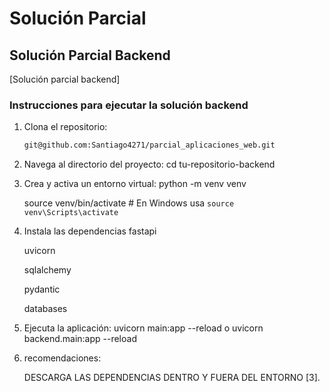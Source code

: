 # Solución Parcial

## Solución Parcial Backend

[Solución parcial backend]

### Instrucciones para ejecutar la solución backend

1. Clona el repositorio:
   ```sh
   git@github.com:Santiago4271/parcial_aplicaciones_web.git
2. Navega al directorio del proyecto:
   cd tu-repositorio-backend

3. Crea y activa un entorno virtual:
   python -m venv venv
   
   source venv/bin/activate  # En Windows usa `source   
   venv\Scripts\activate`

5. Instala las dependencias
   fastapi
   
   uvicorn
   
   sqlalchemy
   
   pydantic
   
   databases

7. Ejecuta la aplicación:
   uvicorn main:app --reload o uvicorn backend.main:app --reload

8. recomendaciones:

   DESCARGA LAS DEPENDENCIAS DENTRO Y FUERA DEL ENTORNO [3].
